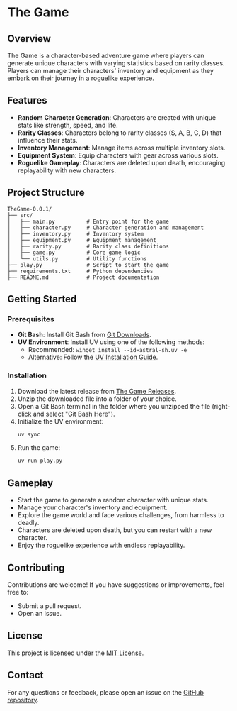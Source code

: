 # The Game

## Overview
The Game is a character-based adventure game where players can generate unique characters with varying statistics based on rarity classes. Players can manage their characters' inventory and equipment as they embark on their journey in a roguelike experience.

## Features
- **Random Character Generation**: Characters are created with unique stats like strength, speed, and life.
- **Rarity Classes**: Characters belong to rarity classes (S, A, B, C, D) that influence their stats.
- **Inventory Management**: Manage items across multiple inventory slots.
- **Equipment System**: Equip characters with gear across various slots.
- **Roguelike Gameplay**: Characters are deleted upon death, encouraging replayability with new characters.

## Project Structure
```
TheGame-0.0.1/
├── src/
│   ├── main.py          # Entry point for the game
│   ├── character.py     # Character generation and management
│   ├── inventory.py     # Inventory system
│   ├── equipment.py     # Equipment management
│   ├── rarity.py        # Rarity class definitions
│   ├── game.py          # Core game logic
│   └── utils.py         # Utility functions
├── play.py              # Script to start the game
├── requirements.txt     # Python dependencies
├── README.md            # Project documentation
```

## Getting Started

### Prerequisites
- **Git Bash**: Install Git Bash from [Git Downloads](https://git-scm.com/downloads).
- **UV Environment**: Install UV using one of the following methods:
   - Recommended: `winget install --id=astral-sh.uv -e`
   - Alternative: Follow the [UV Installation Guide](https://docs.astral.sh/uv/getting-started/installation).

### Installation
1. Download the latest release from [The Game Releases](https://github.com/astral-sh/TheGame/releases).
2. Unzip the downloaded file into a folder of your choice.
3. Open a Git Bash terminal in the folder where you unzipped the file (right-click and select "Git Bash Here").
4. Initialize the UV environment:
    ```bash
    uv sync
    ```
5. Run the game:
    ```bash
    uv run play.py
    ```

## Gameplay
- Start the game to generate a random character with unique stats.
- Manage your character's inventory and equipment.
- Explore the game world and face various challenges, from harmless to deadly.
- Characters are deleted upon death, but you can restart with a new character.
- Enjoy the roguelike experience with endless replayability.

## Contributing
Contributions are welcome! If you have suggestions or improvements, feel free to:
- Submit a pull request.
- Open an issue.

## License
This project is licensed under the [MIT License](LICENSE).

## Contact
For any questions or feedback, please open an issue on the [GitHub repository](https://github.com/astral-sh/TheGame).